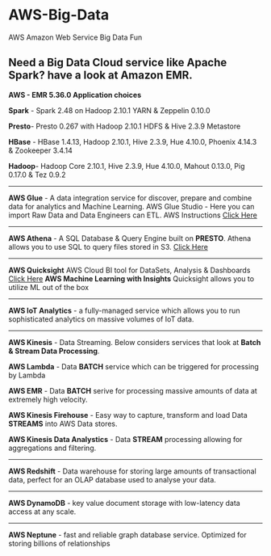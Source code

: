 # AWS-Big-Data
AWS Amazon Web Service Big Data Fun

Need a Big Data Cloud service like Apache Spark?  have a look at Amazon EMR.
-----------------
**AWS - EMR 5.36.0 Application choices**

**Spark** - Spark 2.48 on Hadoop 2.10.1 YARN & Zeppelin 0.10.0

**Presto**- Presto 0.267 with Hadoop 2.10.1 HDFS & Hive 2.3.9 Metastore

**HBase** - HBase 1.4.13, Hadoop 2.10.1, Hive 2.3.9, Hue 4.10.0, Phoenix 4.14.3 & Zookeeper 3.4.14

**Hadoop**- Hadoop Core 2.10.1, Hive 2.3.9, Hue 4.10.0, Mahout 0.13.0, Pig 0.17.0 & Tez 0.9.2

------------------
**AWS Glue** - A data integration service for discover, prepare and combine data for analytics and Machine Learning.  AWS Glue Studio - Here you can import Raw Data and Data Engineers can ETL. AWS Instructions [Click Here](https://github.com/michaelmaxi/AWS-Big-Data/tree/main/Glue)

------------------
**AWS Athena** - A SQL Database & Query Engine built on **PRESTO**.  Athena allows you to use SQL to query files stored in S3. 
[Click Here](https://github.com/michaelmaxi/AWS-Big-Data/tree/main/Athena)

------------------
**AWS Quicksight** AWS Cloud BI tool for DataSets, Analysis & Dashboards [Click Here](https://github.com/michaelmaxi/AWS-Big-Data/tree/main/QuickSight)
**AWS Machine Learning with Insights** Quicksight allows you to utilize ML out of the box

------------------
**AWS IoT Analytics** - a fully-managed service which allows you to run sophisticated analytics on massive volumes of IoT data.

------------------
**AWS Kinesis** - Data Streaming.  Below considers services that look at **Batch & Stream Data Processing**.

**AWS Lambda** - Data **BATCH** service which can be triggered for processing by Lambda

**AWS EMR** - Data **BATCH** serive for processing massive amounts of data at extremely high velocity.  

**AWS Kinesis Firehouse** - Easy way to capture, transform and load Data **STREAMS** into AWS Data stores.

**AWS Kinesis Data Analystics** - Data **STREAM** processing allowing for aggregations and filtering.

------------------
**AWS Redshift** - Data warehouse for storing large amounts of transactional data, perfect for an OLAP database used to analyse your data.

------------------
**AWS DynamoDB** - key value document storage with low-latency data access at any scale.

------------------
**AWS Neptune** - fast and reliable graph database service.  Optimized for storing billions of relationships

